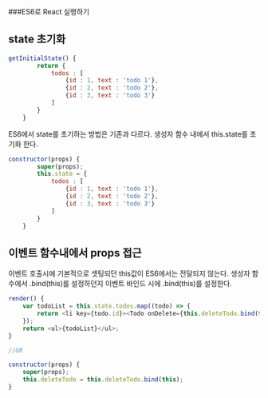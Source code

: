 ###ES6로 React 실행하기

## state 초기화
```js
getInitialState() {
        return {
            todos : [
                {id : 1, text : 'todo 1'},
                {id : 2, text : 'todo 2'},
                {id : 3, text : 'todo 3'}
            ]
        }
    }
```
ES6에서 state를 초기하는 방법은 기존과 다르다.
생성자 함수 내에서 this.state를 초기화 한다.

```js
constructor(props) {
        super(props);
        this.state = {
            todos : [
                {id : 1, text : 'todo 1'},
                {id : 2, text : 'todo 2'},
                {id : 3, text : 'todo 3'}
            ]
        }
    }
```

## 이벤트 함수내에서 props 접근
이벤트 호출시에 기본적으로 셋팅되던 this값이 ES6에서는 전달되지 않는다.
생성자 함수에서 .bind(this)를 설정하던지 이벤트 바인드 시에 .bind(this)를 설정한다.

```js
render() {
    var todoList = this.state.todos.map((todo) => {
        return <li key={todo.id}><Todo onDelete={this.deleteTodo.bind(this)} todo={todo} /></li>;
    });
    return <ul>{todoList}</ul>;
}

//OR 

constructor(props) {
    super(props);
    this.deleteTodo = this.deleteTodo.bind(this);
}
```